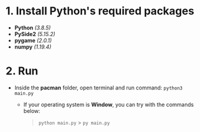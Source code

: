 # 1. Install Python's required packages

- **Python** _(3.8.5)_
- **PySide2** _(5.15.2)_
- **pygame** _(2.0.1)_
- **numpy** _(1.19.4)_

# 2. Run

- Inside the **pacman** folder, open terminal and run command:
  `python3 main.py`

  - If your operating system is **Window**, you can try with the commands below:
    > `python main.py` > `py main.py`
